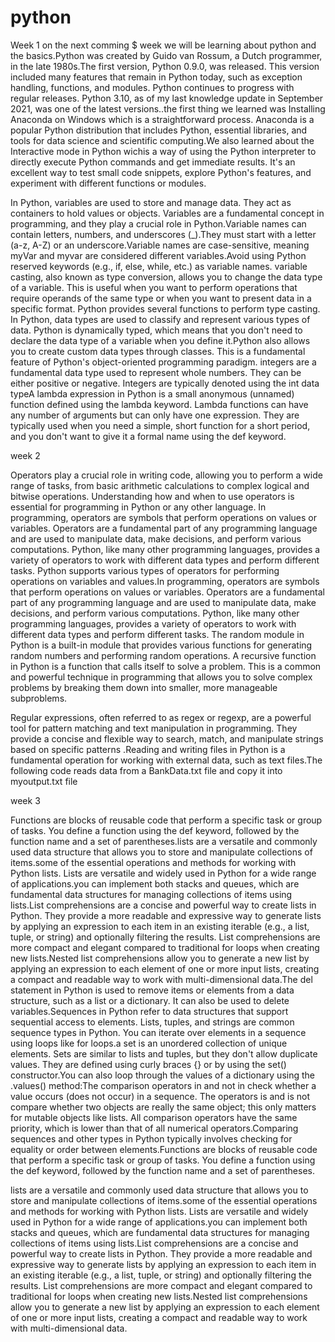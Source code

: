 # python

Week 1
on the next comming $ week we will be learning about python and the basics.Python was created by Guido van Rossum, a Dutch programmer, in the late 1980s.The first version, Python 0.9.0, was released. This version included many features that remain in Python today, such as exception handling, functions, and modules. Python continues to progress with regular releases. Python 3.10, as of my last knowledge update in September 2021, was one of the latest versions..the first thing we learned was Installing Anaconda on Windows which is a straightforward process. Anaconda is a popular Python distribution that includes Python, essential libraries, and tools for data science and scientific computing.We also learned about the Interactive mode in Python  wichis a way of using the Python interpreter to directly execute Python commands and get immediate results. It's an excellent way to test small code snippets, explore Python's features, and experiment with different functions or modules.

 In Python, variables are used to store and manage data. They act as containers to hold values or objects. Variables are a fundamental concept in programming, and they play a crucial role in Python.Variable names can contain letters, numbers, and underscores (_).They must start with a letter (a-z, A-Z) or an underscore.Variable names are case-sensitive, meaning myVar and myvar are considered different variables.Avoid using Python reserved keywords (e.g., if, else, while, etc.) as variable names. variable casting, also known as type conversion, allows you to change the data type of a variable. This is useful when you want to perform operations that require operands of the same type or when you want to present data in a specific format. Python provides several functions to perform type casting. In Python, data types are used to classify and represent various types of data. Python is dynamically typed, which means that you don't need to declare the data type of a variable when you define it.Python also allows you to create custom data types through classes. This is a fundamental feature of Python's object-oriented programming paradigm. integers are a fundamental data type used to represent whole numbers. They can be either positive or negative. Integers are typically denoted using the int data typeA lambda expression in Python is a small anonymous (unnamed) function defined using the lambda keyword. Lambda functions can have any number of arguments but can only have one expression. They are typically used when you need a simple, short function for a short period, and you don't want to give it a formal name using the def keyword.

 week 2

 Operators play a crucial role in writing code, allowing you to perform a wide range of tasks, from basic arithmetic calculations to complex logical and bitwise operations. Understanding how and when to use operators is essential for programming in Python or any other language. In programming, operators are symbols that perform operations on values or variables. Operators are a fundamental part of any programming language and are used to manipulate data, make decisions, and perform various computations. Python, like many other programming languages, provides a variety of operators to work with different data types and perform different tasks. Python supports various types of operators for performing operations on variables and values.In programming, operators are symbols that perform operations on values or variables. Operators are a fundamental part of any programming language and are used to manipulate data, make decisions, and perform various computations. Python, like many other programming languages, provides a variety of operators to work with different data types and perform different tasks. The random module in Python is a built-in module that provides various functions for generating random numbers and performing random operations. A recursive function in Python is a function that calls itself to solve a problem. This is a common and powerful technique in programming that allows you to solve complex problems by breaking them down into smaller, more manageable subproblems.

Regular expressions, often referred to as regex or regexp, are a powerful tool for pattern matching and text manipulation in programming. They provide a concise and flexible way to search, match, and manipulate strings based on specific patterns .Reading and writing files in Python is a fundamental operation for working with external data, such as text 
 files.The following code reads data from a BankData.txt file and copy it into myoutput.txt file 

 week 3

Functions are blocks of reusable code that perform a specific task or group of tasks. You define a function using the def keyword, followed by the function name and a set of parentheses.lists are a versatile and commonly used data structure that allows you to store and manipulate collections of items.some of the essential operations and methods for working with Python lists. Lists are versatile and widely used in Python for a wide range of applications.you can implement both stacks and queues, which are fundamental data structures for managing collections of items using lists.List comprehensions are a concise and powerful way to create lists in Python. They provide a more readable and expressive way to generate lists by applying an expression to each item in an existing iterable (e.g., a list, tuple, or string) and optionally filtering the results. List comprehensions are more compact and elegant compared to traditional for loops when creating new lists.Nested list comprehensions allow you to generate a new list by applying an expression to each element of one or more input lists, creating a compact and readable way to work with multi-dimensional data.The del statement in Python is used to remove items or elements from a data structure, such as a list or a dictionary. It can also be used to delete variables.Sequences in Python refer to data structures that support sequential access to elements. Lists, tuples, and strings are common sequence types in Python. You can iterate over elements in a sequence using loops like for loops.a set is an unordered collection of unique elements. Sets are similar to lists and tuples, but they don't allow duplicate values. They are defined using curly braces {} or by using the set() constructor.You can also loop through the values of a dictionary using the .values() method:The comparison operators in and not in check whether a value occurs (does not occur) in a sequence. The operators is and is not compare whether two objects are really the same object; this only matters for mutable objects like lists. All comparison operators have the same priority, which is lower than that of all numerical operators.Comparing sequences and other types in Python typically involves checking for equality or order between elements.Functions are blocks of reusable code that perform a specific task or group of tasks. You define a function using the def keyword, followed by the function name and a set of parentheses.

lists are a versatile and commonly used data structure that allows you to store and manipulate collections of items.some of the essential operations and methods for working with Python lists. Lists are versatile and widely used in Python for a wide range of applications.you can implement both stacks and queues, which are fundamental data structures for managing collections of items using lists.List comprehensions are a concise and powerful way to create lists in Python. They provide a more readable and expressive way to generate lists by applying an expression to each item in an existing iterable (e.g., a list, tuple, or string) and optionally filtering the results. List comprehensions are more compact and elegant compared to traditional for loops when creating new lists.Nested list comprehensions allow you to generate a new list by applying an expression to each element of one or more input lists, creating a compact and readable way to work with multi-dimensional data.


 
